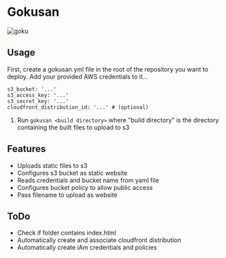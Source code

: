 # Gokusan

![goku](http://vignette3.wikia.nocookie.net/dragonballfanon/images/5/54/KidGoku.jpg)

## Usage

First, create a gokusan.yml file in the root of the repository you want to deploy. Add your provided AWS credentials to it...

```
s3_bucket: '...'
s3_access_key: '...'
s3_secret_key: '...'
cloudfront_distribution_id: '...' # (optional)
```

1. Run `gokusan <build directory>` where "build directory" is the directory containing the built files to upload to s3

## Features

- Uploads static files to s3
- Configures s3 bucket as static website
- Reads credentials and bucket name from yaml file
- Configures bucket policy to allow public access
- Pass filename to upload as website

## ToDo

- Check if folder contains index.html
- Automatically create and associate cloudfront distribution
- Automatically create iAm credentials and policies
